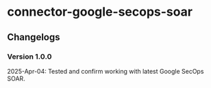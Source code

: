 # connector-google-secops-soar

## Changelogs

### Version 1.0.0

2025-Apr-04: Tested and confirm working with latest Google SecOps SOAR.
